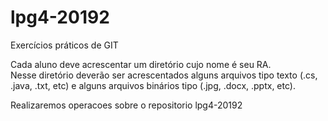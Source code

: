 # lpg4-20192
Exercícios práticos de GIT<br/>

Cada aluno deve acrescentar um diretório cujo nome é seu RA.<br/>
Nesse diretório deverão ser acrescentados alguns arquivos tipo texto (.cs, .java, .txt, etc) 
e alguns arquivos binários tipo (.jpg, .docx, .pptx, etc).<br/>

Realizaremos operacoes sobre o repositorio lpg4-20192

